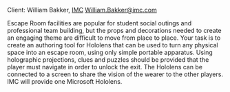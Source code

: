 Client: William Bakker, [IMC](IMC "wikilink") <William.Bakker@imc.com>

Escape Room facilities are popular for student social outings and
professional team building, but the props and decorations needed to
create an engaging theme are difficult to move from place to place. Your
task is to create an authoring tool for Hololens that can be used to
turn any physical space into an escape room, using only simple portable
apparatus. Using holographic projections, clues and puzzles should be
provided that the player must navigate in order to unlock the exit. The
Hololens can be connected to a screen to share the vision of the wearer
to the other players. IMC will provide one Microsoft Hololens.